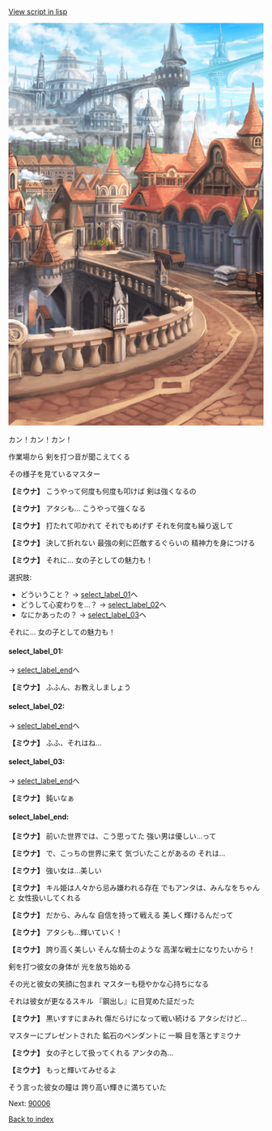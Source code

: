 [View script in lisp](../scripts/20261204.txt)

![town.png](../images/backgrounds/town.png)

カン！カン！カン！

作業場から
剣を打つ音が聞こえてくる

その様子を見ているマスター

**【ミウナ】**
こうやって何度も何度も叩けば
剣は強くなるの

**【ミウナ】**
アタシも…
こうやって強くなる

**【ミウナ】**
打たれて叩かれて
それでもめげず
それを何度も繰り返して

**【ミウナ】**
決して折れない
最強の剣に匹敵するぐらいの
精神力を身につける

**【ミウナ】**
それに…
女の子としての魅力も！

選択肢:
- どういうこと？ → [select_label_01](#select_label_01)へ
- どうして心変わりを…？ → [select_label_02](#select_label_02)へ
- なにかあったの？ → [select_label_03](#select_label_03)へ

それに…
女の子としての魅力も！

#### select_label_01:
 → [select_label_end](#select_label_end)へ

**【ミウナ】**
ふふん、お教えしましょう

#### select_label_02:
 → [select_label_end](#select_label_end)へ

**【ミウナ】**
ふふ、それはね…

#### select_label_03:
 → [select_label_end](#select_label_end)へ

**【ミウナ】**
鈍いなぁ

#### select_label_end:

**【ミウナ】**
前いた世界では、こう思ってた
強い男は優しい…って

**【ミウナ】**
で、こっちの世界に来て
気づいたことがあるの
それは…

**【ミウナ】**
強い女は…美しい

**【ミウナ】**
キル姫は人々から忌み嫌われる存在
でもアンタは、みんなをちゃんと
女性扱いしてくれる

**【ミウナ】**
だから、みんな
自信を持って戦える
美しく輝けるんだって

**【ミウナ】**
アタシも…輝いていく！

**【ミウナ】**
誇り高く美しい
そんな騎士のような
高潔な戦士になりたいから！

剣を打つ彼女の身体が
光を放ち始める

その光と彼女の笑顔に包まれ
マスターも穏やかな心持ちになる

それは彼女が更なるスキル
『鋼出し』に目覚めた証だった

**【ミウナ】**
黒いすすにまみれ
傷だらけになって戦い続ける
アタシだけど…

マスターにプレゼントされた
鉱石のペンダントに
一瞬 目を落とすミウナ

**【ミウナ】**
女の子として扱ってくれる
アンタの為…

**【ミウナ】**
もっと輝いてみせるよ

そう言った彼女の瞳は
誇り高い輝きに満ちていた


Next: [90006](90006.md)

[Back to index](index.md)
